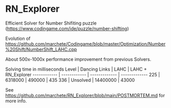 # RN_Explorer
Efficient Solver for Number Shifiting puzzle (https://www.codingame.com/ide/puzzle/number-shifting)

Evolution of https://github.com/marchete/Codingame/blob/master/Optimization/Number%20Shift/NumberShift_LAHC.cpp

About 500x-1000x performance improvement from previous Solvers.

Solving time in milliseconds
Level | Dancing Links | LAHC | LAHC + RN_Explorer
------------ | ------------ | ------------- | -------------
 225 | 6318000 | 490000 | 435
 336 | Unsolved | 14400000 | 43000
 
 
See https://github.com/marchete/RN_Explorer/blob/main/POSTMORTEM.md for more info.
